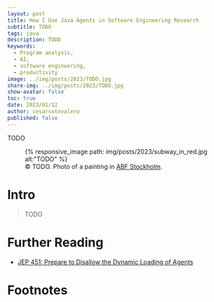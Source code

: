 ```yaml
---
layout: post
title: How I Use Java Agents in Software Engineering Research
subtitle: TODO
tags: java
description: TODO
keywords:
  - Program analysis,
  - AI,
  - software engineering,
  - productivity
image: ../img/posts/2023/TODO.jpg
share-img: ../img/posts/2023/TODO.jpg
show-avatar: false
toc: true
date: 2023/01/12
author: cesarsotovalero
published: false
---
```


TODO

<figure class="jb_picture">
  {% responsive_image path: img/posts/2023/subway_in_red.jpg alt:"TODO" %}
  <figcaption class="stroke"> 
    &#169; TODO. Photo of a painting in <a href="https://goo.gl/maps/cGN5k72vforbXD2T6">ABF Stockholm</a>.
  </figcaption>
</figure>

# Intro

> TODO




# Further Reading

- [JEP 451: Prepare to Disallow the Dynamic Loading of Agents](https://openjdk.org/jeps/451)

# Footnotes
